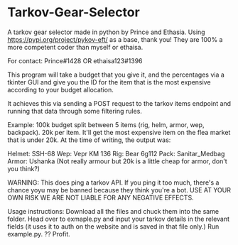 # Tarkov-Gear-Selector
A tarkov gear selector made in python by Prince and Ethasia. Using https://pypi.org/project/pykov-eft/ as a base, thank you! They are 100% a more competent coder than myself or ethaisa.

For contact: Prince#1428 OR ethaisa123#1396

This program will take a budget that you give it, and the percentages via a tkinter GUI and give you the ID for the item that is the most expensive according to your budget allocation.

It achieves this via sending a POST request to the tarkov items endpoint and running that data through some filtering rules.

Example: 100k budget split between 5 items (rig, helm, armor, wep, backpack). 20k per item. It'll get the most expensive item on the flea market that is under 20k. At the time of writing, the output was:

Helmet: SSH-68
Wep: Vepr KM 136
Rig: Bear 6g112
Pack: Sanitar_Medbag
Armor: Ushanka (Not really armour but 20k is a little cheap for armor, don't you think?)

WARNING: This does ping a tarkov API. If you ping it too much, there's a chance yoyu may be banned because they think you're a bot. USE AT YOUR OWN RISK WE ARE NOT LIABLE FOR ANY NEGATIVE EFFECTS.

Usage instructions:
Download all the files and chuck them into the same folder.
Head over to exmaple.py and input your tarkov details in the relevant fields (it uses it to auth on the website and is saved in that file only.)
Run example.py.
??
Profit.
